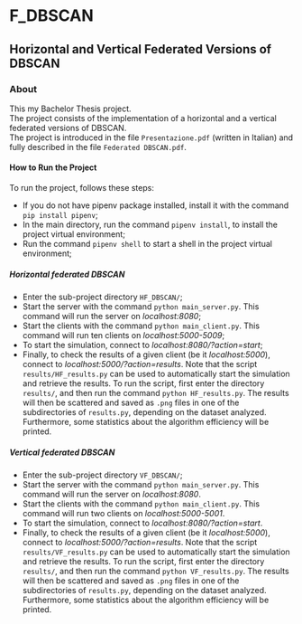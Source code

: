 # F_DBSCAN
## Horizontal and Vertical Federated Versions of DBSCAN
### About
This my Bachelor Thesis project.  
The project consists of the implementation of a horizontal and a vertical federated versions of DBSCAN.  
The project is introduced in the file `Presentazione.pdf` (written in Italian) and fully described in the file `Federated DBSCAN.pdf`.  
#### How to Run the Project
To run the project, follows these steps:
* If you do not have pipenv package installed, install it with the command `pip install pipenv`;
* In the main directory, run the command `pipenv install`, to install the project virtual environment;
* Run the command `pipenv shell` to start a shell in the project virtual environment;
##### Horizontal federated DBSCAN
* Enter the sub-project directory `HF_DBSCAN/`;
* Start the server with the command `python main_server.py`. This command will run the server on _localhost:8080_;
* Start the clients with the command `python main_client.py`. This command will run ten clients on _localhost:5000-5009_;
* To start the simulation, connect to _localhost:8080/?action=start_;
* Finally, to check the results of a given client (be it _localhost:5000_), connect to  _localhost:5000/?action=results_.
Note that the script `results/HF_results.py` can be used to automatically start the simulation and retrieve the results. To run the script, first enter the directory `results/`, and then run the command `python HF_results.py`. The results will then be scattered and saved as `.png` files in one of the subdirectories of `results.py`, depending on the dataset analyzed. Furthermore, some statistics about the algorithm efficiency will be printed.
##### Vertical federated DBSCAN
* Enter the sub-project directory `VF_DBSCAN/`;
* Start the server with the command `python main_server.py`. This command will run the server on _localhost:8080_.
* Start the clients with the command `python main_client.py`. This command will run two clients on _localhost:5000-5001_.
* To start the simulation, connect to _localhost:8080/?action=start_.
* Finally, to check the results of a given client (be it _localhost:5000_), connect to  _localhost:5000/?action=results_.
Note that the script `results/VF_results.py` can be used to automatically start the simulation and retrieve the results. To run the script, first enter the directory `results/`, and then run the command `python VF_results.py`. The results will then be scattered and saved as `.png` files in one of the subdirectories of `results.py`, depending on the dataset analyzed. Furthermore, some statistics about the algorithm efficiency will be printed.

